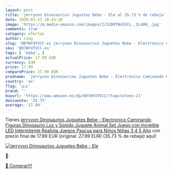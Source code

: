 ```yaml
---
layout: post
title: 'jerryvon Dinosaurios Juguetes Bebe - Ele al 35.73 % de rebaja'
date: 2020-03-23 10:43:28
image: 'https://m.media-amazon.com/images/I/51D0TWn5SFL._SL400_.jpg'
comments: true
category: ofertas
author: ring
slug: 'B07WY4TVCC-es jerryvon Dinosaurios Juguetes Bebe - Electronico Caminando...'
sku: 'B07WY4TVCC-es'
tags: [ 'bebe', ]
actualPrice: 17.99 EUR
currency: EUR
price: 17.99
comparePrice: 27.99 EUR
prodname: 'jerryvon Dinosaurios Juguetes Bebe - Electronico Caminando Figuras Dinosaurio Luz y Sonido Juguete Animal Set Juego con Increíble LED Intermitente Realista Juegos Pascua para Niños Niñas 3 4 5 Año'
country: 'es'
flag: '🇪🇸'
brand: ''
buyurl: 'https://www.amazon.es/dp/B07WY4TVCC/?tag=tolees-21'
descuento: '35.73'
average: '17.99'
---
```


Tienes [jerryvon Dinosaurios Juguetes Bebe - Electronico Caminando Figuras Dinosaurio Luz y Sonido Juguete Animal Set Juego con Increíble LED Intermitente Realista Juegos Pascua para Niños Niñas 3 4 5 Año](https://www.amazon.es/dp/B07WY4TVCC/?tag=tolees-21) con precio final de  17.99 EUR (original: 27.99 EUR) (35.73 %  de rebaja) aqui!

[![jerryvon Dinosaurios Juguetes Bebe - Ele](https://m.media-amazon.com/images/I/51D0TWn5SFL._SL400_.jpg)](https://www.amazon.es/dp/B07WY4TVCC/?tag=tolees-21)

🔎:


[🛒 Comprar!!!](https://www.amazon.es/dp/B07WY4TVCC/?tag=tolees-21)
